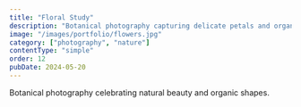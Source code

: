 ```yaml
---
title: "Floral Study"
description: "Botanical photography capturing delicate petals and organic forms in soft light."
image: "/images/portfolio/flowers.jpg"
category: ["photography", "nature"]
contentType: "simple"
order: 12
pubDate: 2024-05-20
---
```


Botanical photography celebrating natural beauty and organic shapes.
